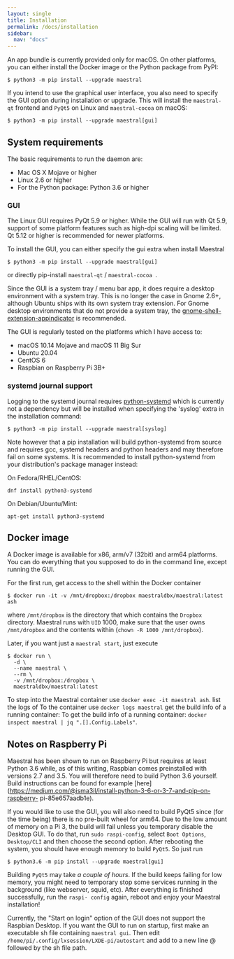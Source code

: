 ```yaml
---
layout: single
title: Installation
permalink: /docs/installation
sidebar:
  nav: "docs"
---
```


An app bundle is currently provided only for macOS. On other platforms, you can either
install the Docker image or the Python package from PyPI:

```console
$ python3 -m pip install --upgrade maestral
```

If you intend to use the graphical user interface, you also need to specify the GUI option
during installation or upgrade. This will install the `maestral-qt` frontend and `PyQt5`
on Linux and `maestral-cocoa` on macOS:

```console
$ python3 -m pip install --upgrade maestral[gui]
```

## System requirements

The basic requirements to run the daemon are:

- Mac OS X Mojave or higher
- Linux 2.6 or higher
- For the Python package: Python 3.6 or higher

### GUI

The Linux GUI requires PyQt 5.9 or higher. While the GUI will run with Qt 5.9, support
of some platform features such as high-dpi scaling will be limited. Qt 5.12 or higher is
recommended for newer platforms.

To install the GUI, you can either specify the gui extra when install Maestral

```console
$ python3 -m pip install --upgrade maestral[gui]
```

or directly pip-install `maestral-qt` / `maestral-cocoa `.

Since the GUI is a system tray / menu bar app, it does require a desktop environment
with a system tray. This is no longer the case in Gnome 2.6+, although Ubuntu ships with
its own system tray extension. For Gnome desktop environments that do not provide a
system tray, the
[gnome-shell-extension-appindicator](https://extensions.gnome.org/extension/615/appindicator-support/)
is recommended.

The GUI is regularly tested on the platforms which I have access to:

- macOS 10.14 Mojave and macOS 11 Big Sur
- Ubuntu 20.04
- CentOS 6
- Raspbian on Raspberry Pi 3B+

### systemd journal support

Logging to the systemd journal requires
[python-systemd](https://github.com/systemd/python-systemd) which is currently not a
dependency but will be installed when specifying the 'syslog' extra in the installation
command:

```console
$ python3 -m pip install --upgrade maestral[syslog]
```

Note however that a pip installation will build python-systemd from source and requires
gcc, systemd headers and python headers and may therefore fail on some systems. It is
recommended to install python-systemd from your distribution's package manager instead:

On Fedora/RHEL/CentOS:

```console
dnf install python3-systemd
```

On Debian/Ubuntu/Mint:

```console
apt-get install python3-systemd
```

## Docker image

A Docker image is available for x86, arm/v7 (32bit) and arm64 platforms. You can do
everything that you supposed to do in the command line, except running the GUI.

For the first run, get access to the shell within the Docker container

```console
$ docker run -it -v /mnt/dropbox:/dropbox maestraldbx/maestral:latest ash
```

where `/mnt/dropbox` is the directory that which contains the `Dropbox` directory.
Maestral runs with `UID` 1000, make sure that the user owns `/mnt/dropbox` and the
contents within (`chown -R 1000 /mnt/dropbox`).

Later, if you want just a `maestral start`, just execute

```console
$ docker run \
  -d \
  --name maestral \
  --rm \
  -v /mnt/dropbox:/dropbox \
  maestraldbx/maestral:latest
```

To step into the Maestral container use `docker exec -it maestral ash`. list the logs of
To the container use `docker logs maestral` get the build info of a running container:
To get the build info of a running container:
`docker inspect maestral | jq ".[].Config.Labels"`.

## Notes on Raspberry Pi

Maestral has been shown to run on Raspberry Pi but requires at least Python 3.6 while,
as of this writing, Raspbian comes preinstalled with versions 2.7 and 3.5. You will
therefore need to build Python 3.6 yourself. Build instructions can be found for example
[here](https://medium.com/@isma3il/install-python-3-6-or-3-7-and-pip-on-raspberry-
pi-85e657aadb1e).

If you would like to use the GUI, you will also need to build PyQt5 since (for the time
being) there is no pre-built wheel for arm64. Due to the low amount of memory on a Pi 3,
the build will fail unless you temporary disable the Desktop GUI. To do that, run `sudo
raspi-config`, select `Boot Options`, `Desktop/CLI` and then choose the second option.
After rebooting the system, you should have enough memory to build `PyQt5`. So just run

```console
$ python3.6 -m pip install --upgrade maestral[gui]
```

Building `PyQt5` may take _a couple of hours_. If the build keeps failing for low
memory, you might need to temporary stop some services running in the background (like
webserver, squid, etc). After everything is finished successfully, run the `raspi-
config` again, reboot and enjoy your Maestral installation!

Currently, the "Start on login" option of the GUI does not support the Raspbian Desktop.
If you want the GUI to run on startup, first make an executable sh file containing
`maestral gui`. Then edit `/home/pi/.config/lxsession/LXDE-pi/autostart` and add to a
new line @ followed by the sh file path.
